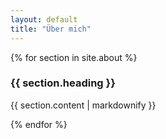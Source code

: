 ```yaml
---
layout: default
title: "Über mich"
---
```

<main class="bg-cover" style="background-image: url({{ "/assets/images/background.png" | relative_url }})">
	<div class="max-w-4xl mx-auto bg-white px-4">
		{% for section in site.about %}
			<section class="first:mt-4 last:mb-4 p-x-4 bg-slate-300 even:bg-black even:text-white transform-none md:skew-y-6">
				<div class="p-12  transform-none md:-skew-y-6">
					<h3 class="text-xl text-center">{{ section.heading }}</h3>
					<p>{{ section.content | markdownify }}</p>
				</div>
			</section>
		{% endfor %} 
	</div>
</main>
